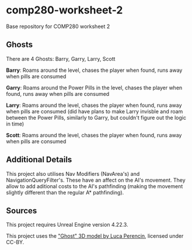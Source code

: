 # comp280-worksheet-2
Base repository for COMP280 worksheet 2

## Ghosts
There are 4 Ghosts: Barry, Garry, Larry, Scott

__Barry__: Roams around the level, chases the player when found, runs away when pills are consumed

__Garry__: Roams around the Power Pills in the level, chases the player when found, runs away when pills are consumed

__Larry__: Roams around the level, chases the player when found, runs away when pills are consumed (did have plans to make Larry invisble and roam between the Power Pills, similarly to Garry, but couldn't figure out the logic in time)

__Scott__: Roams around the level, chases the player when found, runs away when pills are consumed

## Additional Details
This project also utilises Nav Modifiers (NavArea's) and NavigationQueryFilter's. These have an affect on the AI's movement. They allow to add aditional costs to the AI's pathfinding (making the movement slightly different than the regular A* pathfinding).


## Sources
This project requires Unreal Engine version 4.22.3.

This project uses the ["Ghost" 3D model by Luca Perencin](https://poly.google.com/view/6tcLAzFt-A2), licensed under CC-BY.
